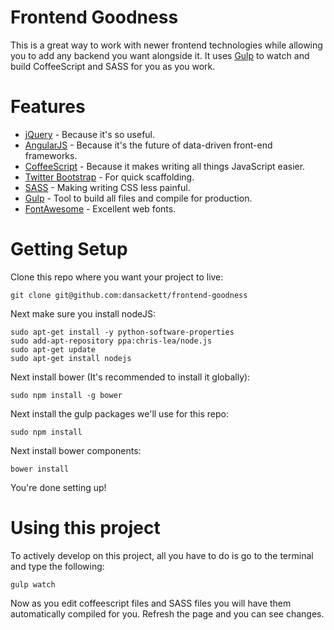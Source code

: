 Frontend Goodness
=================

This is a great way to work with newer frontend technologies while allowing
you to add any backend you want alongside it. It uses [Gulp](http://gulpjs.com/)
to watch and build CoffeeScript and SASS for you as you work.

Features
========

* [jQuery](http://jquery.com/) - Because it's so useful.
* [AngularJS](https://angularjs.org/) - Because it's the future of data-driven
  front-end frameworks.
* [CoffeeScript](http://coffeescript.org/) - Because it makes writing all
  things JavaScript easier.
* [Twitter Bootstrap](http://getbootstrap.com) - For quick scaffolding.
* [SASS](http://sass-lang.com/) - Making writing CSS less painful.
* [Gulp](http://gulpjs.com/) - Tool to build all files and compile for production.
* [FontAwesome](http://fontawesome.io/) - Excellent web fonts.

Getting Setup
=============

Clone this repo where you want your project to live:

    git clone git@github.com:dansackett/frontend-goodness

Next make sure you install nodeJS:

    sudo apt-get install -y python-software-properties
    sudo add-apt-repository ppa:chris-lea/node.js
    sudo apt-get update
    sudo apt-get install nodejs

Next install bower (It's recommended to install it globally):

    sudo npm install -g bower

Next install the gulp packages we'll use for this repo:

    sudo npm install

Next install bower components:

    bower install

You're done setting up!

Using this project
==================

To actively develop on this project, all you have to do is go to the terminal
and type the following:

    gulp watch

Now as you edit coffeescript files and SASS files you will have them
automatically compiled for you. Refresh the page and you can see changes.
